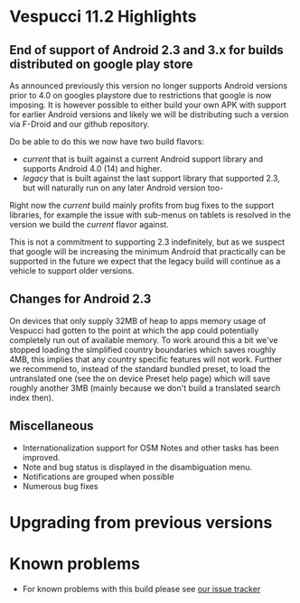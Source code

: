# Vespucci 11.2 Highlights

## End of support of Android 2.3 and 3.x for builds distributed on google play store

As announced previously this version no longer supports Android versions prior to 4.0 on googles playstore due to restrictions that google is now imposing. It is however possible to either build your own APK with support for earlier Android versions and likely we will be distributing such a version via F-Droid and our github repository.

Do be able to do this we now have two build flavors:

* _current_ that is built against a current Android support library and supports Android 4.0 (14) and higher.
* _legacy_ that is built against the last support library that supported 2.3, but will naturally run on any later Android version too-

Right now the _current_ build mainly profits from bug fixes to the support libraries, for example the issue with sub-menus on tablets is resolved in the version we build the _current_ flavor against.

This is not a commitment to supporting 2.3 indefinitely, but as we suspect that google will be increasing the minimum Android that practically can be supported in the future we expect that the legacy build will continue as a vehicle to support older versions.

## Changes for Android 2.3

On devices that only supply 32MB of heap to apps memory usage of Vespucci had gotten to the point at which the app could potentially completely run out of available memory. To work around this a bit we've stopped loading the simplified country boundaries which saves roughly 4MB, this implies that any country specific features will not work. Further we recommend to, instead of the standard bundled preset, to load the untranslated one (see the on device Preset help page) which will save roughly another 3MB (mainly because we don't build a translated search index then).

## Miscellaneous 

* Internationalization support for OSM Notes and other tasks has been improved.
* Note and bug status is displayed in the disambiguation menu.
* Notifications are grouped when possible
* Numerous bug fixes

# Upgrading from previous versions

# Known problems

* For known problems with this build please see [our issue tracker](https://github.com/MarcusWolschon/osmeditor4android/issues)

